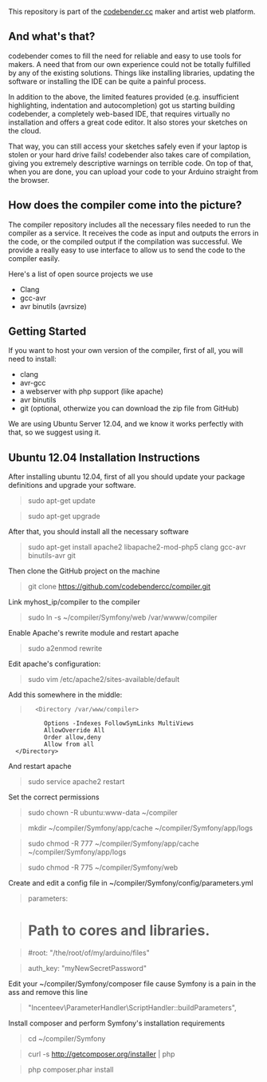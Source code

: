 This repository is part of the [codebender.cc](http://www.codebender.cc) maker and artist web platform.

## And what's that?

codebender comes to fill the need for reliable and easy to use tools for makers. A need that from our own experience could not be totally fulfilled by any of the existing solutions. Things like installing libraries, updating the software or installing the IDE can be quite a painful process.

In addition to the above, the limited features provided (e.g. insufficient highlighting, indentation and autocompletion) got us starting building codebender, a completely web-based IDE, that requires virtually no installation and offers a great code editor. It also stores your sketches on the cloud.

That way, you can still access your sketches safely even if your laptop is stolen or your hard drive fails! codebender also takes care of compilation, giving you extremely descriptive warnings on terrible code. On top of that, when you are done, you can upload your code to your Arduino straight from the browser.

## How does the compiler come into the picture?

The compiler repository includes all the necessary files needed to run the compiler as a service. It receives the code as input and outputs the errors in the code, or the compiled output if the compilation was successful. We provide a really easy to use interface to allow us to send the code to the compiler easily.

Here's a list of open source projects we use
* Clang
* gcc-avr
* avr binutils (avrsize)

## Getting Started

If you want to host your own version of the compiler, first of all, you will need to install:
* clang
* avr-gcc
* a webserver with php support (like apache)
* avr binutils
* git (optional, otherwize you can download the zip file from GitHub)

We are using Ubuntu Server 12.04, and we know it works perfectly with that, so we suggest using it.

## Ubuntu 12.04 Installation Instructions
After installing ubuntu 12.04, first of all you should update your package definitions and upgrade your software.

> sudo apt-get update 

> sudo apt-get upgrade

After that, you should install all the necessary software

> sudo apt-get install apache2 libapache2-mod-php5 clang gcc-avr binutils-avr git

Then clone the GitHub project on the machine

> git clone https://github.com/codebendercc/compiler.git

Link myhost_ip/compiler to the compiler

> sudo ln -s ~/compiler/Symfony/web /var/wwww/compiler

Enable Apache's rewrite module and restart apache

> sudo a2enmod rewrite

Edit apache's configuration:

> sudo vim /etc/apache2/sites-available/default

Add this somewhere in the middle:

>       <Directory /var/www/compiler>
              Options -Indexes FollowSymLinks MultiViews
              AllowOverride All
              Order allow,deny
              Allow from all
      </Directory>

And restart apache

> sudo service apache2 restart

Set the correct permissions

> sudo chown -R ubuntu:www-data ~/compiler

> mkdir ~/compiler/Symfony/app/cache ~/compiler/Symfony/app/logs

> sudo chmod -R 777 ~/compiler/Symfony/app/cache ~/compiler/Symfony/app/logs

> sudo chmod -R 775 ~/compiler/Symfony/web

Create and edit a config file in ~/compiler/Symfony/config/parameters.yml

> parameters:

>    # Path to cores and libraries.

>    #root: "/the/root/of/my/arduino/files"

> auth_key: "myNewSecretPassword"

Edit your ~/compiler/Symfony/composer file cause Symfony is a pain in the ass and remove this line

> "Incenteev\\ParameterHandler\\ScriptHandler::buildParameters",

Install composer and perform Symfony's installation requirements
> cd ~/compiler/Symfony

> curl -s http://getcomposer.org/installer | php

> php composer.phar install
